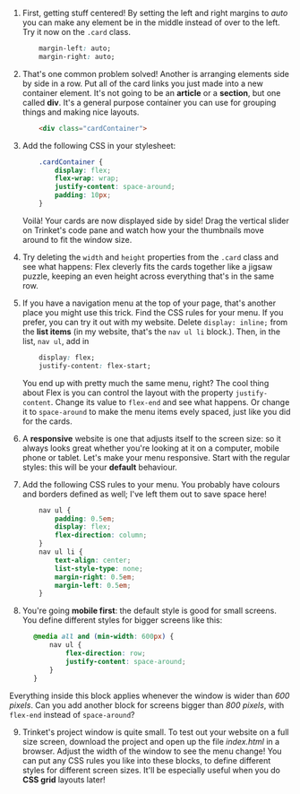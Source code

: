 1. First, getting stuff centered! By setting the left and right margins to _auto_ you can make any element be in the middle instead of over to the left. Try it now on the `.card` class.
    ```css
        margin-left: auto;
        margin-right: auto;
    ```

2. That's one common problem solved! Another is arranging elements side by side in a row. Put all of the card links you just made into a new container element. It's not going to be an **article** or a **section**, but one called **div**. It's a general purpose container you can use for grouping things and making nice layouts.
    ```html
        <div class="cardContainer">
    ```
3. Add the following CSS in your stylesheet:
    ```css
        .cardContainer {
            display: flex;
            flex-wrap: wrap;
            justify-content: space-around;
            padding: 10px;
        }
    ```
    Voilà! Your cards are now displayed side by side! Drag the vertical slider on Trinket's code pane and watch how your the thumbnails move around to fit the window size.

4. Try deleting the `width` and `height` properties from the `.card` class and see what happens: Flex cleverly fits the cards together like a jigsaw puzzle, keeping an even height across everything that's in the same row.

5. If you have a navigation menu at the top of your page, that's another place you might use this trick. Find the CSS rules for your menu. If you prefer, you can try it out with my website. Delete `display: inline;` from the **list items** \(in my website, that's the `nav ul li` block.\). Then, in the list, `nav ul`, add in 
    ```css
        display: flex;
        justify-content: flex-start;
    ```
    You end up with pretty much the same menu, right? The cool thing about Flex is you can control the layout with the property `justify-content`. Change its value to `flex-end` and see what happens. Or change it to `space-around` to make the menu items evely spaced, just like you did for the cards.

6. A **responsive** website is one that adjusts itself to the screen size: so it always looks great whether you're looking at it on a computer, mobile phone or tablet. Let's make your menu responsive. Start with the regular styles: this will be your **default** behaviour.

7. Add the following CSS rules to your menu. You probably have colours and borders defined as well; I've left them out to save space here!
    ```css
        nav ul {
            padding: 0.5em;
            display: flex;
            flex-direction: column;
        }
        nav ul li {
            text-align: center; 
            list-style-type: none;
            margin-right: 0.5em;
            margin-left: 0.5em;
        }
    ```

8. You're going **mobile first**: the default style is good for small screens. You define different styles for bigger screens like this:
  ```css
        @media all and (min-width: 600px) {
            nav ul {
                flex-direction: row;
                justify-content: space-around;
            }
        }
   ```
   Everything inside this block applies whenever the window is wider than _600 pixels_. Can you add another block for screens bigger than _800 pixels_, with `flex-end` instead of `space-around`?

9. Trinket's project window is quite small. To test out your website on a full size screen, download the project and open up the file _index.html_ in a browser. Adjust the width of the window to see the menu change! You can put any CSS rules you like into these blocks, to define different styles for different screen sizes. It'll be especially useful when you do **CSS grid** layouts later!
